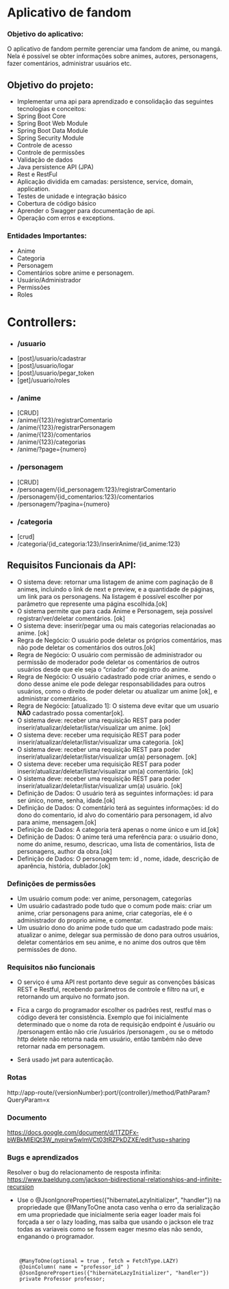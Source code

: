 # Aplicativo de fandom
### Objetivo do aplicativo:
   O aplicativo de fandom permite gerenciar uma fandom de anime, ou mangá. Nela é possível se obter informações sobre animes, autores, personagens, fazer comentários, administrar usuários etc.

## Objetivo do projeto:
 - Implementar uma api para aprendizado e consolidação das seguintes tecnologias e conceitos: 
 - Spring Boot Core
 - Spring Boot Web Module
 - Spring Boot Data Module
 - Spring Security Module
 - Controle de acesso
 - Controle de permissões
 - Validação de dados
 - Java persistence API (JPA)
 - Rest e RestFul
 - Aplicação dividida em camadas: persistence, service, domain, application.
 - Testes de unidade e integração básico
 - Cobertura de código básico
 - Aprender o Swagger para documentação de api.
 - Operação com erros e exceptions.

### Entidades Importantes:
 - Anime
 - Categoria
 - Personagem
 - Comentários sobre anime e personagem.
 - Usuário/Administrador
 - Permissões
 - Roles


# Controllers:
 - ### /usuario
 -  [post]/usuario/cadastrar
 -  [post]/usuario/logar
 -  [post]/usuario/pegar_token
 -  [get]/usuario/roles
 - ### /anime
 -  [CRUD]
 -  /anime/{123}/registrarComentario 
 -  /anime/{123}/registrarPersonagem 
 -  /anime/{123}/comentarios 
 -  /anime/{123}/categorias 
 -  /anime/?page={numero} 
 - ### /personagem
 - [CRUD]
 - /personagem/{id_personagem:123}/registrarComentario 
 - /personagem/{id_comentarios:123}/comentarios 
 - /personagem/?pagina={numero}
 - ### /categoria
 - [crud]
 - /categoria/{id_categoria:123}/inserirAnime/{id_anime:123}


## Requisitos Funcionais da API:
 - O sistema deve: retornar uma listagem de anime com paginação de 8 animes, incluindo o link de next e preview, e a quantidade de páginas, um link para os personagens.  Na listagem é possível escolher por parâmetro que represente uma página escolhida.[ok]
 - O sistema permite que para cada Anime e Personagem, seja possível registrar/ver/deletar comentários. [ok]
 - O sistema deve: inserir/pegar uma ou mais categorias relacionadas ao anime. [ok]
 - Regra de Negócio: O usuário pode deletar os próprios comentários, mas não pode deletar os comentários dos outros.[ok] 
 - Regra de Negócio: O usuário com permissão de administrador ou permissão de moderador pode deletar os comentários de outros usuários desde que ele seja o “criador” do registro do anime. 
 - Regra de Negócio: O usuário cadastrado pode criar animes, e sendo o dono desse anime ele pode delegar responsabilidades para outros usuários, como o direito de poder deletar ou atualizar um anime 
   [ok], e administrar comentários.
 - Regra de Negócio: [atualizado 1]: O sistema deve evitar que um usuario <b>NÃO</b> cadastrado possa comentar[ok].
 - O sistema deve: receber uma requisição REST para poder inserir/atualizar/deletar/listar/visualizar um anime. [ok]
 - O sistema deve: receber uma  requisição REST para poder inserir/atualizar/deletar/listar/visualizar uma categoria. [ok]
 - O sistema deve: receber uma  requisição REST para poder inserir/atualizar/deletar/listar/visualizar um(a) personagem. [ok]
 - O sistema deve: receber uma  requisição REST para poder inserir/atualizar/deletar/listar/visualizar um(a) comentário. [ok] 
 - O sistema deve: receber uma  requisição REST para poder  inserir/atualizar/deletar/listar/visualizar um(a) usuário. [ok]
 - Definição de Dados: O usuário terá as seguintes informações: id para ser único, nome, senha, idade.[ok]
 - Definição de Dados: O comentário terá as seguintes informações: id do dono do comentario, id alvo do comentário para personagem, id alvo para anime, mensagem.[ok]
 - Definição de Dados: A categoria terá apenas o nome único e um id.[ok]
 - Definição de Dados: O anime terá uma referência para: o usuário dono, nome do anime,  resumo, descricao, uma lista de comentários, lista de personagens, author da obra.[ok]
 - Definição de Dados: O personagem tem: id , nome, idade, descrição de aparência,  história, dublador.[ok]

###  Definições de permissões
 - Um usuário comum pode: ver anime, personagem, categorías
 - Um usuário cadastrado pode tudo que o comum pode mais: criar um anime, criar personagens para anime, criar categorías, ele é o administrador do proprio anime, 
   e comentar.
 - Um usuário dono do anime pode tudo que um cadastrado pode mais: atualizar o anime, delegar sua permissão de dono para outros usuários, deletar comentários em seu anime, e no anime dos outros que têm permissões de dono.

### Requisitos não funcionais
 - O serviço é uma API rest portanto deve seguir as convenções básicas REST e Restful, recebendo parâmetros de controle e filtro na url, e retornando um arquivo no formato json.
 - Fica a cargo do programador escolher os padrões rest, restful mas o código deverá ter consistência. Exemplo que foi inicialmente determinado que o nome da rota de requisição endpoint é /usuário ou /personagem então não crie /usuários /personagem , ou se o método http delete não retorna nada em usuário, então também não deve retornar nada em personagem.

 - Será usado jwt para autenticação.

### Rotas
http://app-route/{versionNumber}:port/{controller}/method/PathParam?QueryParam=x

### Documento
https://docs.google.com/document/d/1TZDFx-bWBkMlElQt3W_nvpirw5wImVCt03tRZPkDZXE/edit?usp=sharing

### Bugs e aprendizados
Resolver o bug do relacionamento de resposta infinita: https://www.baeldung.com/jackson-bidirectional-relationships-and-infinite-recursion

   - Use o @JsonIgnoreProperties({"hibernateLazyInitializer", "handler"}) na propriedade 
   que @ManyToOne anota  caso venha o erro da serialização em uma propriedade que inicialmente 
   seria eager loader mais foi forçada a ser o lazy loading,
   mas saiba que usando o jackson ele traz todas as variaveis como se fossem eager mesmo 
   elas não sendo, enganando o programador.
   
```


    @ManyToOne(optional = true , fetch = FetchType.LAZY)
    @JoinColumn( name = "professor_id" )
    @JsonIgnoreProperties({"hibernateLazyInitializer", "handler"})
    private Professor professor;
```